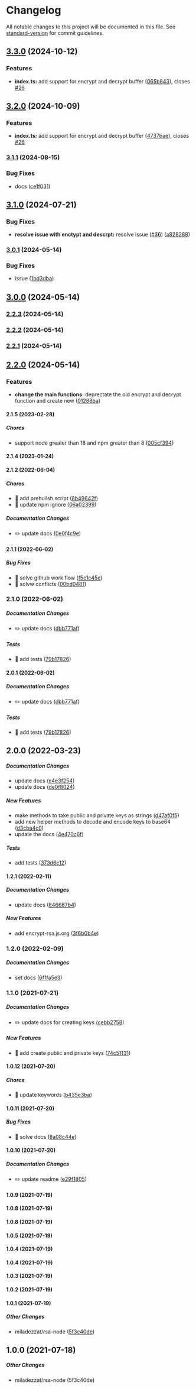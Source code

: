 # Changelog

All notable changes to this project will be documented in this file. See [standard-version](https://github.com/conventional-changelog/standard-version) for commit guidelines.

## [3.3.0](https://github.com/miladezzat/encrypt-rsa/compare/v3.1.0...v3.3.0) (2024-10-12)


### Features

* **index.ts:** add support for encrypt and decrypt buffer ([065b843](https://github.com/miladezzat/encrypt-rsa/commit/065b84341c4ba7dd2296ee4091fa449a0818a7a1)), closes [#26](https://github.com/miladezzat/encrypt-rsa/issues/26)

## [3.2.0](https://github.com/miladezzat/encrypt-rsa/compare/v3.1.1...v3.2.0) (2024-10-09)


### Features

* **index.ts:** add support for encrypt and decrypt buffer ([4737bae](https://github.com/miladezzat/encrypt-rsa/commit/4737bae13d90f8fabebfdb5579d0308ea5845872)), closes [#26](https://github.com/miladezzat/encrypt-rsa/issues/26)

### [3.1.1](https://github.com/miladezzat/encrypt-rsa/compare/v3.1.0...v3.1.1) (2024-08-15)


### Bug Fixes

* docs ([ce1f031](https://github.com/miladezzat/encrypt-rsa/commit/ce1f0319f12d6b242191c1c4b344cc3d91807f9c))

## [3.1.0](https://github.com/miladezzat/encrypt-rsa/compare/v3.0.1...v3.1.0) (2024-07-21)


### Bug Fixes

* **resolve issue with enctypt and descrpt:** resolve issue ([#36](https://github.com/miladezzat/encrypt-rsa/issues/36)) ([a828288](https://github.com/miladezzat/encrypt-rsa/commit/a82828867db21feaecaa0c146f021b688b24a414))

### [3.0.1](https://github.com/miladezzat/encrypt-rsa/compare/v3.0.0...v3.0.1) (2024-05-14)


### Bug Fixes

* issue ([1bd3dba](https://github.com/miladezzat/encrypt-rsa/commit/1bd3dbaebd679c04019e92fb774eb110f2c304c4))

## [3.0.0](https://github.com/miladezzat/encrypt-rsa/compare/v2.2.3...v3.0.0) (2024-05-14)

### [2.2.3](https://github.com/miladezzat/encrypt-rsa/compare/v2.2.2...v2.2.3) (2024-05-14)

### [2.2.2](https://github.com/miladezzat/encrypt-rsa/compare/v2.2.1...v2.2.2) (2024-05-14)

### [2.2.1](https://github.com/miladezzat/encrypt-rsa/compare/v2.2.0...v2.2.1) (2024-05-14)

## [2.2.0](https://github.com/miladezzat/encrypt-rsa/compare/v2.1.4...v2.2.0) (2024-05-14)


### Features

* **change the main functions:** deprectate the old encrypt and decrypt function and create new ([01288ba](https://github.com/miladezzat/encrypt-rsa/commit/01288ba879ffacf7e60acf0d8d2d3c96023d9edf))

#### 2.1.5 (2023-02-28)

##### Chores

*  support node greater than 18 and npm greater than 8 ([005cf394](https://github.com/miladezzat/encrypt-rsa/commit/005cf3942d4503b474f86bc9a8015cc67107e0a2))

#### 2.1.4 (2023-01-24)

#### 2.1.2 (2022-06-04)

##### Chores

*  🤖 add prebuilsh script ([8b49642f](https://github.com/miladezzat/encrypt-rsa/commit/8b49642f048c84623aefb6fe054c30f58461ff20))
*  🤖 update npm ignore ([06a02399](https://github.com/miladezzat/encrypt-rsa/commit/06a023998a6dcc1db718d8caf8ee3f1065139a42))

##### Documentation Changes

*  ✏️ update docs ([0e0f4c9e](https://github.com/miladezzat/encrypt-rsa/commit/0e0f4c9e622340b3d03cfa1e8af14de2ee83fc77))

#### 2.1.1 (2022-06-02)

##### Bug Fixes

*  🐛 solve github work flow ([f5c1c45e](https://github.com/miladezzat/encrypt-rsa/commit/f5c1c45ee524645a00f1f6fb18ff4396674b344e))
*  🐛 solvw conflicts ([00bd0481](https://github.com/miladezzat/encrypt-rsa/commit/00bd04814fe559c7134be82e41cca32cd5a97359))

### 2.1.0 (2022-06-02)

##### Documentation Changes


*  ✏️ update docs ([dbb771af](https://github.com/miladezzat/encrypt-rsa/commit/dbb771afe73af68dd6982790f3e6f9924d639077))

##### Tests

*  💍 add tests ([79b17826](https://github.com/miladezzat/encrypt-rsa/commit/79b178268fc6c5f821f9655f64c3342425066ad8))

#### 2.0.1 (2022-06-02)

##### Documentation Changes

*  ✏️ update docs ([dbb771af](https://github.com/miladezzat/encrypt-rsa/commit/dbb771afe73af68dd6982790f3e6f9924d639077))

##### Tests

*  💍 add tests ([79b17826](https://github.com/miladezzat/encrypt-rsa/commit/79b178268fc6c5f821f9655f64c3342425066ad8))

## 2.0.0 (2022-03-23)

##### Documentation Changes

*  update docs ([e4e3f254](https://github.com/miladezzat/encrypt-rsa/commit/e4e3f254a4819922138f1e1763415207dc1591c6))
*  update docs ([de0f8024](https://github.com/miladezzat/encrypt-rsa/commit/de0f8024aad85c591273f93b50952cd72e230693))

##### New Features

*  make methods to take public and private keys as strings ([d47af0f5](https://github.com/miladezzat/encrypt-rsa/commit/d47af0f5c39d49cfb1589b0e236cc7c995bfb395))
*  add new helper methods to decode and encode keys to base64 ([d3cba4c0](https://github.com/miladezzat/encrypt-rsa/commit/d3cba4c0f36d42e615f22c4ed4b828ed151faecb))
*  update the docs ([4e470c6f](https://github.com/miladezzat/encrypt-rsa/commit/4e470c6feabfc828172bc484285239a24df064a4))

##### Tests

*  add tests ([373d6c12](https://github.com/miladezzat/encrypt-rsa/commit/373d6c125184bd2e1394091def64280a5392413e))

#### 1.2.1 (2022-02-11)

##### Documentation Changes

*  update docs ([846687b4](https://github.com/miladezzat/encrypt-rsa/commit/846687b4226bad946b2c0a20636ebec433c9005a))

##### New Features

*  add encrypt-rsa.js.org ([3f6b0b4e](https://github.com/miladezzat/encrypt-rsa/commit/3f6b0b4e1fbc8082b9416f3dadd3be277a6e5c3f))

### 1.2.0 (2022-02-09)

##### Documentation Changes

*  set docs ([6f1fa5e3](https://github.com/miladezzat/encrypt-rsa/commit/6f1fa5e38e7d1ef0576a8e49501766f540715477))

### 1.1.0 (2021-07-21)

##### Documentation Changes

*  ✏️ update docs for creating keys ([cebb2758](https://github.com/miladezzat/encrypt-rsa/commit/cebb2758ac55478d46f0ae6228a10f8f1f78b8c3))

##### New Features

*  🎸 add create public and private keys ([74c51131](https://github.com/miladezzat/encrypt-rsa/commit/74c51131a858ad28cdda605b479b6bd21297e730))

#### 1.0.12 (2021-07-20)

##### Chores

*  🤖 update keywords ([b435e3ba](https://github.com/miladezzat/encrypt-rsa/commit/b435e3ba757a80dd66b95ed8a8a668952b66558e))

#### 1.0.11 (2021-07-20)

##### Bug Fixes

*  🐛 solve docs ([8a08c44e](https://github.com/miladezzat/encrypt-rsa/commit/8a08c44e767d5dcd242b5a5806602468cb663ec1))

#### 1.0.10 (2021-07-20)

##### Documentation Changes

*  ✏️ update readme ([e29f1805](https://github.com/miladezzat/encrypt-rsa/commit/e29f180513d8f79daaad9fee7e0a532e2e94f076))

#### 1.0.9 (2021-07-19)

#### 1.0.8 (2021-07-19)

#### 1.0.8 (2021-07-19)

#### 1.0.5 (2021-07-19)

#### 1.0.4 (2021-07-19)

#### 1.0.4 (2021-07-19)

#### 1.0.3 (2021-07-19)

#### 1.0.2 (2021-07-19)

#### 1.0.1 (2021-07-19)

##### Other Changes

* miladezzat/rsa-node ([5f3c40de](https://github.com/miladezzat/encrypt-rsa/commit/5f3c40deb5cf9424bee39bfae4620866e828fcf8))

## 1.0.0 (2021-07-18)

##### Other Changes

* miladezzat/rsa-node (5f3c40de)
